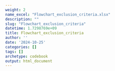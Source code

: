 ```yaml
---
weight: 2
name_excel: "Flowchart_exclusion_criteria.xlsx"
description: ""
slug: "Flowchart_exclusion_criteria"
datetime: 1.7298769e+09
title: Flowchart_exclusion_criteria
author: ''
date: '2024-10-25'
categories: []
tags: []
archetype: codebook
output: html_document
---
```


<div class="tabcontent"></div>
